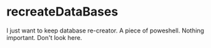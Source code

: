 # recreateDataBases
I just want to keep database re-creator. A piece of poweshell. Nothing important. Don't look here. 
